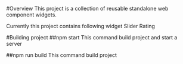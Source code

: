 #Overview
This project is a collection of reusable standalone web component widgets.

Currently this project contains following widget
Slider
Rating

#Building project
##npm start
This command build project and start a server

##npm run build
This command build project
